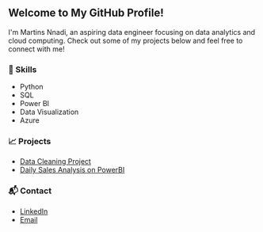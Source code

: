 ## Welcome to My GitHub Profile! 
I'm Martins Nnadi, an aspiring data engineer focusing on data analytics and cloud computing. Check out some of my projects below and feel free to connect with me! 
### 🔧 Skills 
- Python
- SQL
- Power BI
- Data Visualization
- Azure
### 📈 Projects
- [Data Cleaning Project](https://github.com/martinsnnadi/Data-Cleaning-on-SQL-Server)
- [Daily Sales Analysis on PowerBI](https://github.com/martinsnnadi/PowerBI-Daily-Sales-Analysis)
### 📬 Contact
- [LinkedIn](https://www.linkedin.com/in/nnadi-martins-50628a42/)
- [Email](mailto:martinsnnadi@yahoo.com.com)

